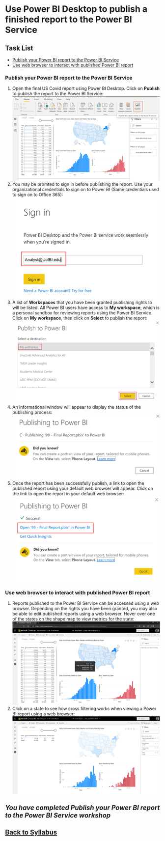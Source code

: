 
# Use Power BI Desktop to publish a finished report to the Power BI Service

## Task List

- [Publish your Power BI report to the Power BI Service](#Publish-your-Power-BI-report-to-the-Power-BI-Service)
- [Use web browser to interact with published Power BI report](#Use-web-browser-to-interact-with-published-Power-BI-report)

### Publish your Power BI report to the Power BI Service

1. Open the final US Covid report using Power BI Desktop.  Click on **Publish** to publish the report to the Power BI Service:
![image](media/image076.png?raw=true)
1. You may be promted to sign in before publishing the report.  Use your organizational credentials to sign on to Power BI (Same credentials used to sign on to Office 365):
![image](media/image077.png?raw=true)
1. A list of **Workspaces** that you have been granted publishing rights to will be listed.  All Power BI users have access to **My workspace**, which is a personal sandbox for reviewing reports using the Power BI Service.  Click on **My workspace**, then click on **Select** to publish the report:
![image](media/image078.png?raw=true)
1. An informational window will appear to display the status of the publishing process:
![image](media/image079.png?raw=true)
1. Once the report has been successfully publish, a link to open the published report using your default web browser will appear.  Click on the link to open the report in your default web browser:
![image](media/image080.png?raw=true)

### Use web browser to interact with published Power BI report

1. Reports published to the Power BI Service can be accessed using a web browser.  Depending on the rights you have been granted, you may also be able to edit published reports using a web browser.  Hover over one of the states on the shape map to view metrics for the state:
![image](media/image081.png?raw=true)
1. Click on a state to see how cross filtering works when viewing a Power BI report using a web browser:
![image](media/image082.png?raw=true)

## *You have completed Publish your Power BI report to the Power BI Service workshop*

## [Back to Syllabus](readme.md)
